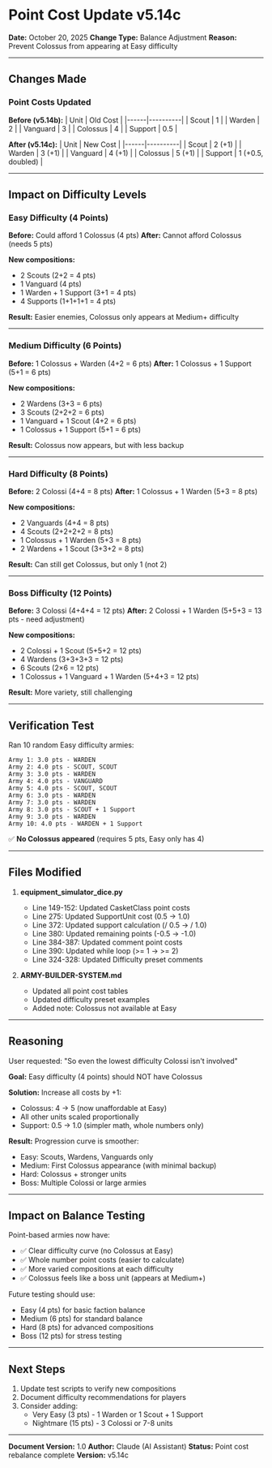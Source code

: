 # Point Cost Update v5.14c

**Date:** October 20, 2025
**Change Type:** Balance Adjustment
**Reason:** Prevent Colossus from appearing at Easy difficulty

---

## Changes Made

### Point Costs Updated

**Before (v5.14b):**
| Unit | Old Cost |
|------|----------|
| Scout | 1 |
| Warden | 2 |
| Vanguard | 3 |
| Colossus | 4 |
| Support | 0.5 |

**After (v5.14c):**
| Unit | New Cost |
|------|----------|
| Scout | 2 (+1) |
| Warden | 3 (+1) |
| Vanguard | 4 (+1) |
| Colossus | 5 (+1) |
| Support | 1 (+0.5, doubled) |

---

## Impact on Difficulty Levels

### Easy Difficulty (4 Points)

**Before:** Could afford 1 Colossus (4 pts)
**After:** Cannot afford Colossus (needs 5 pts)

**New compositions:**
- 2 Scouts (2+2 = 4 pts)
- 1 Vanguard (4 pts)
- 1 Warden + 1 Support (3+1 = 4 pts)
- 4 Supports (1+1+1+1 = 4 pts)

**Result:** Easier enemies, Colossus only appears at Medium+ difficulty

---

### Medium Difficulty (6 Points)

**Before:** 1 Colossus + Warden (4+2 = 6 pts)
**After:** 1 Colossus + 1 Support (5+1 = 6 pts)

**New compositions:**
- 2 Wardens (3+3 = 6 pts)
- 3 Scouts (2+2+2 = 6 pts)
- 1 Vanguard + 1 Scout (4+2 = 6 pts)
- 1 Colossus + 1 Support (5+1 = 6 pts)

**Result:** Colossus now appears, but with less backup

---

### Hard Difficulty (8 Points)

**Before:** 2 Colossi (4+4 = 8 pts)
**After:** 1 Colossus + 1 Warden (5+3 = 8 pts)

**New compositions:**
- 2 Vanguards (4+4 = 8 pts)
- 4 Scouts (2+2+2+2 = 8 pts)
- 1 Colossus + 1 Warden (5+3 = 8 pts)
- 2 Wardens + 1 Scout (3+3+2 = 8 pts)

**Result:** Can still get Colossus, but only 1 (not 2)

---

### Boss Difficulty (12 Points)

**Before:** 3 Colossi (4+4+4 = 12 pts)
**After:** 2 Colossi + 1 Warden (5+5+3 = 13 pts - need adjustment)

**New compositions:**
- 2 Colossi + 1 Scout (5+5+2 = 12 pts)
- 4 Wardens (3+3+3+3 = 12 pts)
- 6 Scouts (2×6 = 12 pts)
- 1 Colossus + 1 Vanguard + 1 Warden (5+4+3 = 12 pts)

**Result:** More variety, still challenging

---

## Verification Test

Ran 10 random Easy difficulty armies:

```
Army 1: 3.0 pts - WARDEN
Army 2: 4.0 pts - SCOUT, SCOUT
Army 3: 3.0 pts - WARDEN
Army 4: 4.0 pts - VANGUARD
Army 5: 4.0 pts - SCOUT, SCOUT
Army 6: 3.0 pts - WARDEN
Army 7: 3.0 pts - WARDEN
Army 8: 3.0 pts - SCOUT + 1 Support
Army 9: 3.0 pts - WARDEN
Army 10: 4.0 pts - WARDEN + 1 Support
```

✅ **No Colossus appeared** (requires 5 pts, Easy only has 4)

---

## Files Modified

1. **equipment_simulator_dice.py**
   - Line 149-152: Updated CasketClass point costs
   - Line 275: Updated SupportUnit cost (0.5 → 1.0)
   - Line 372: Updated support calculation (/ 0.5 → / 1.0)
   - Line 380: Updated remaining points (-0.5 → -1.0)
   - Line 384-387: Updated comment point costs
   - Line 390: Updated while loop (>= 1 → >= 2)
   - Line 324-328: Updated Difficulty preset comments

2. **ARMY-BUILDER-SYSTEM.md**
   - Updated all point cost tables
   - Updated difficulty preset examples
   - Added note: Colossus not available at Easy

---

## Reasoning

User requested: "So even the lowest difficulty Colossi isn't involved"

**Goal:** Easy difficulty (4 points) should NOT have Colossus

**Solution:** Increase all costs by +1:
- Colossus: 4 → 5 (now unaffordable at Easy)
- All other units scaled proportionally
- Support: 0.5 → 1.0 (simpler math, whole numbers only)

**Result:** Progression curve is smoother:
- Easy: Scouts, Wardens, Vanguards only
- Medium: First Colossus appearance (with minimal backup)
- Hard: Colossus + stronger units
- Boss: Multiple Colossi or large armies

---

## Impact on Balance Testing

Point-based armies now have:
- ✅ Clear difficulty curve (no Colossus at Easy)
- ✅ Whole number point costs (easier to calculate)
- ✅ More varied compositions at each difficulty
- ✅ Colossus feels like a boss unit (appears at Medium+)

Future testing should use:
- Easy (4 pts) for basic faction balance
- Medium (6 pts) for standard balance
- Hard (8 pts) for advanced compositions
- Boss (12 pts) for stress testing

---

## Next Steps

1. Update test scripts to verify new compositions
2. Document difficulty recommendations for players
3. Consider adding:
   - Very Easy (3 pts) - 1 Warden or 1 Scout + 1 Support
   - Nightmare (15 pts) - 3 Colossi or 7-8 units

---

**Document Version:** 1.0
**Author:** Claude (AI Assistant)
**Status:** Point cost rebalance complete
**Version:** v5.14c
